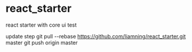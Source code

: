 # react_starter
react starter with core ui
test

update step
git pull --rebase https://github.com/liamning/react_starter.git master
git push origin master